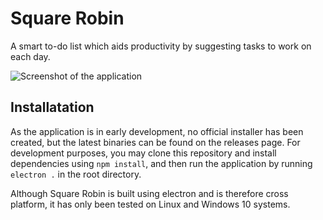 # Square Robin

A smart to-do list which aids productivity by suggesting tasks to work on each day.

![Screenshot of the application](https://user-images.githubusercontent.com/25088746/65020049-45867300-d924-11e9-95fc-d791b4c01324.png)

## Installatation

As the application is in early development, no official installer has been created, but the latest binaries can be found on the releases page. For development purposes, you may clone this repository and install dependencies using ```npm install```, and then run the application by running ```electron .``` in the root directory.

Although Square Robin is built using electron and is therefore cross platform, it has only been tested on Linux and Windows 10 systems.
